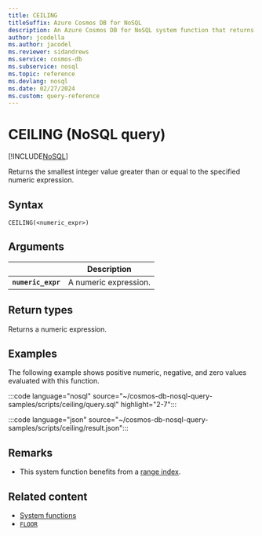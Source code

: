 ```yaml
---
title: CEILING
titleSuffix: Azure Cosmos DB for NoSQL
description: An Azure Cosmos DB for NoSQL system function that returns the smallest integer value greater than or equal to the specified numeric expression.
author: jcodella
ms.author: jacodel
ms.reviewer: sidandrews
ms.service: cosmos-db
ms.subservice: nosql
ms.topic: reference
ms.devlang: nosql
ms.date: 02/27/2024
ms.custom: query-reference
---
```


# CEILING (NoSQL query)

[!INCLUDE[NoSQL](../../includes/appliesto-nosql.md)]

Returns the smallest integer value greater than or equal to the specified numeric expression.  
  
## Syntax
  
```nosql
CEILING(<numeric_expr>)  
```

## Arguments

| | Description |
| --- | --- |
| **`numeric_expr`** | A numeric expression. |

## Return types

Returns a numeric expression.  
  
## Examples

The following example shows positive numeric, negative, and zero values evaluated with this function.  

:::code language="nosql" source="~/cosmos-db-nosql-query-samples/scripts/ceiling/query.sql" highlight="2-7":::

:::code language="json" source="~/cosmos-db-nosql-query-samples/scripts/ceiling/result.json":::

## Remarks

- This system function benefits from a [range index](../../index-policy.md#includeexclude-strategy).

## Related content

- [System functions](system-functions.yml)
- [`FLOOR`](floor.md)
